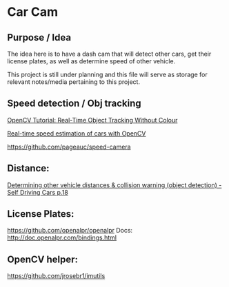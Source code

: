 # Car Cam

## Purpose / Idea

The idea here is to have a dash cam that will detect other cars, get their license plates, as well as determine speed of other vehicle. 

This project is still under planning and this file will serve as storage for relevant notes/media pertaining to this project. 

## Speed detection / Obj tracking

[OpenCV Tutorial: Real-Time Object Tracking Without Colour](https://www.youtube.com/watch?v=X6rPdRZzgjg)

[Real-time speed estimation of cars with OpenCV](https://www.amphioxus.org/content/real-time-speed-estimation-cars)

https://github.com/pageauc/speed-camera

## Distance:

[Determining other vehicle distances & collision warning (object detection) - Self Driving Cars p.18](https://www.youtube.com/watch?v=o3Ky_EdHVrA)

## License Plates:

https://github.com/openalpr/openalpr    Docs: http://doc.openalpr.com/bindings.html 

## OpenCV helper: 

https://github.com/jrosebr1/imutils